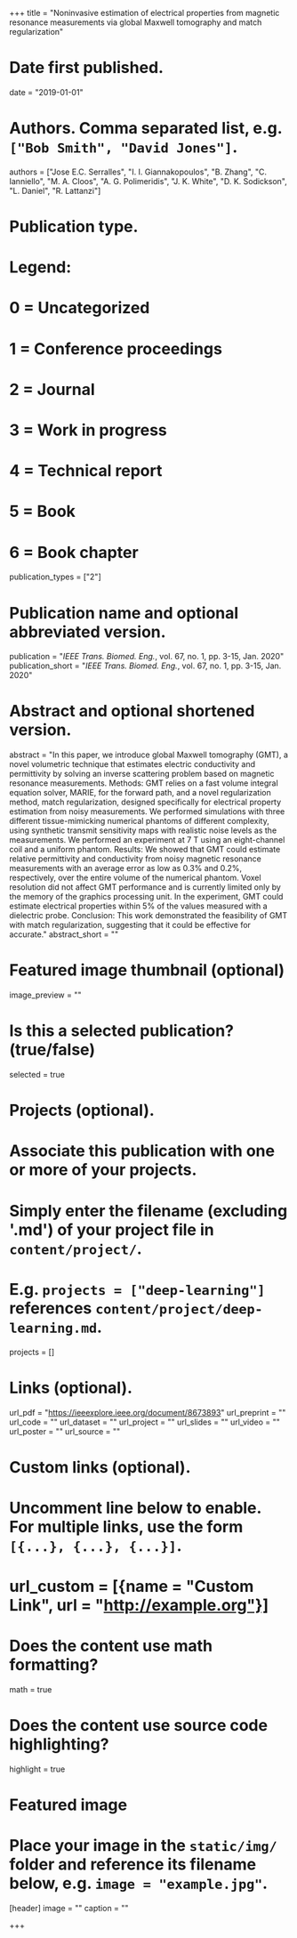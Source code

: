 +++
title = "Noninvasive estimation of electrical properties from magnetic resonance measurements via global Maxwell tomography and match regularization"

# Date first published.
date = "2019-01-01"

# Authors. Comma separated list, e.g. `["Bob Smith", "David Jones"]`.
authors = ["Jose E.C. Serralles", "I. I. Giannakopoulos", "B. Zhang", "C. Ianniello", "M. A. Cloos", "A. G. Polimeridis", "J. K. White", "D. K. Sodickson", "L. Daniel", "R. Lattanzi"]

# Publication type.
# Legend:
# 0 = Uncategorized
# 1 = Conference proceedings
# 2 = Journal
# 3 = Work in progress
# 4 = Technical report
# 5 = Book
# 6 = Book chapter
publication_types = ["2"]

# Publication name and optional abbreviated version.
publication = "*IEEE Trans. Biomed. Eng.*, vol. 67, no. 1, pp. 3-15, Jan. 2020"
publication_short = "*IEEE Trans. Biomed. Eng.*, vol. 67, no. 1, pp. 3-15, Jan. 2020"

# Abstract and optional shortened version.
abstract = "In this paper, we introduce global Maxwell tomography (GMT), a novel volumetric technique that estimates electric conductivity and permittivity by solving an inverse scattering problem based on magnetic resonance measurements. Methods: GMT relies on a fast volume integral equation solver, MARIE, for the forward path, and a novel regularization method, match regularization, designed specifically for electrical property estimation from noisy measurements. We performed simulations with three different tissue-mimicking numerical phantoms of different complexity, using synthetic transmit sensitivity maps with realistic noise levels as the measurements. We performed an experiment at 7 T using an eight-channel coil and a uniform phantom. Results: We showed that GMT could estimate relative permittivity and conductivity from noisy magnetic resonance measurements with an average error as low as 0.3% and 0.2%, respectively, over the entire volume of the numerical phantom. Voxel resolution did not affect GMT performance and is currently limited only by the memory of the graphics processing unit. In the experiment, GMT could estimate electrical properties within 5% of the values measured with a dielectric probe. Conclusion: This work demonstrated the feasibility of GMT with match regularization, suggesting that it could be effective for accurate."
abstract_short = ""

# Featured image thumbnail (optional)
image_preview = ""

# Is this a selected publication? (true/false)
selected = true

# Projects (optional).
#   Associate this publication with one or more of your projects.
#   Simply enter the filename (excluding '.md') of your project file in `content/project/`.
#   E.g. `projects = ["deep-learning"]` references `content/project/deep-learning.md`.
projects = []

# Links (optional).
url_pdf = "https://ieeexplore.ieee.org/document/8673893"
url_preprint = ""
url_code = ""
url_dataset = ""
url_project = ""
url_slides = ""
url_video = ""
url_poster = ""
url_source = ""

# Custom links (optional).
#   Uncomment line below to enable. For multiple links, use the form `[{...}, {...}, {...}]`.
# url_custom = [{name = "Custom Link", url = "http://example.org"}]

# Does the content use math formatting?
math = true

# Does the content use source code highlighting?
highlight = true

# Featured image
# Place your image in the `static/img/` folder and reference its filename below, e.g. `image = "example.jpg"`.
[header]
image = ""
caption = ""

+++
